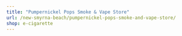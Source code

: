 ```yaml
---
title: "Pumpernickel Pops Smoke & Vape Store"
url: /new-smyrna-beach/pumpernickel-pops-smoke-and-vape-store/
shop: e-cigarette
---
```

